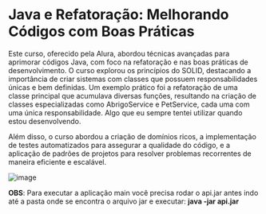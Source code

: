 # Java e Refatoração: Melhorando Códigos com Boas Práticas

Este curso, oferecido pela Alura, abordou técnicas avançadas para aprimorar códigos Java, com foco na refatoração e nas boas práticas de desenvolvimento. O curso explorou os princípios do SOLID, destacando a importância de criar sistemas com classes que possuem responsabilidades únicas e bem definidas. Um exemplo prático foi a refatoração de uma classe principal que acumulava diversas funções, resultando na criação de classes especializadas como AbrigoService e PetService, cada uma com uma única responsabilidade. Algo que eu sempre tentei utilizar quando estou desenvolvendo.

Além disso, o curso abordou a criação de domínios ricos, a implementação de testes automatizados para assegurar a qualidade do código, e a aplicação de padrões de projetos para resolver problemas recorrentes de maneira eficiente e escalável.

![image](https://github.com/user-attachments/assets/a874e7b1-aaf1-4c8d-a054-146cb9b425f8)


<b>OBS</b>: Para executar a aplicação main você precisa rodar o api.jar antes indo até a pasta onde se encontra o arquivo jar e executar:
<b>java -jar api.jar</b>
